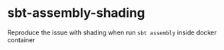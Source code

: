 # sbt-assembly-shading
Reproduce the issue with shading when run `sbt assembly` inside docker container
